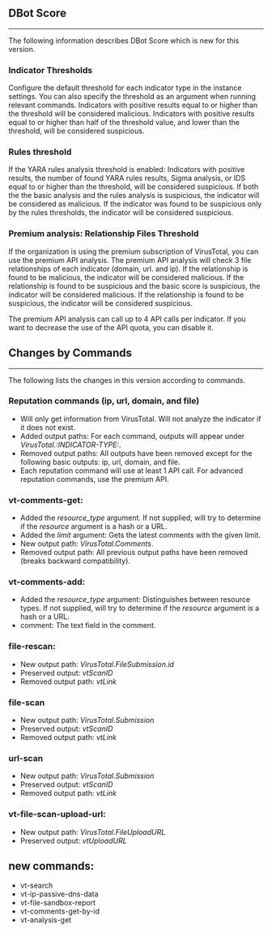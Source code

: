 ## DBot Score
---

The following information describes DBot Score which is new for this version.

### Indicator Thresholds
Configure the default threshold for each indicator type in the instance settings.
You can also specify the threshold as an argument when running relevant commands.
Indicators with positive results equal to or higher than the threshold will be considered malicious.
Indicators with positive results equal to or higher than half of the threshold value, and lower than the threshold, will be considered suspicious.

### Rules threshold
If the YARA rules analysis threshold is enabled:
Indicators with positive results, the number of found YARA rules results, Sigma analysis, or IDS equal to or higher than the threshold, will be considered suspicious.
If both the the basic analysis and the rules analysis is suspicious, the indicator will be considered as malicious.
If the indicator was found to be suspicious only by the rules thresholds, the indicator will be considered suspicious.


### Premium analysis: Relationship Files Threshold
If the organization is using the premium subscription of VirusTotal, you can use the premium API analysis.
The premium API analysis will check 3 file relationships of each indicator (domain, url. and ip).
If the relationship is found to be malicious, the indicator will be considered malicious.
If the relationship is found to be suspicious and the basic score is suspicious, the indicator will be considered malicious.
If the relationship is found to be suspicious, the indicator will be considered suspicious.

The premium API analysis can call up to 4 API calls per indicator. If you want to decrease the use of the API quota, you can disable it.


## Changes by Commands
---
The following lists the changes in this version according to commands.

### Reputation commands (ip, url, domain, and file)
- Will only get information from VirusTotal. Will not analyze the indicator if it does
not exist.
- Added output paths: For each command, outputs will appear under *VirusTotal.:INDICATOR-TYPE:*.
- Removed output paths: All outputs have been removed except for the following basic outputs: ip, url, domain, and file.
- Each reputation command will use at least 1 API call. For advanced reputation commands, use the premium API.

### vt-comments-get:
- Added the *resource_type* argument. If not supplied, will try to determine if the *resource* argument is a hash or a URL.
- Added the *limit* argument: Gets the latest comments with the given limit.
- New output path: *VirusTotal.Comments*.
- Removed output path: All previous output paths have been removed (breaks backward compatibility).

### vt-comments-add:
- Added the *resource_type* argument:  Distinguishes between resource types. If not supplied, will try to determine if the *resource* argument is a hash or a URL.
- comment: The text field in the comment.

### file-rescan:
- New output path: *VirusTotal.FileSubmission.id*
- Preserved output: *vtScanID*
- Removed output path: *vtLink*

### file-scan
- New output path: *VirusTotal.Submission*
- Preserved output: *vtScanID*
- Removed output path: *vtLink*

### url-scan 
- New output path: *VirusTotal.Submission*
- Preserved output: *vtScanID*
- Removed output path: *vtLink*

### vt-file-scan-upload-url: 
- New output path: *VirusTotal.FileUploadURL*
- Preserved output: *vtUploadURL*

new commands:
---
- vt-search
- vt-ip-passive-dns-data
- vt-file-sandbox-report
- vt-comments-get-by-id
- vt-analysis-get